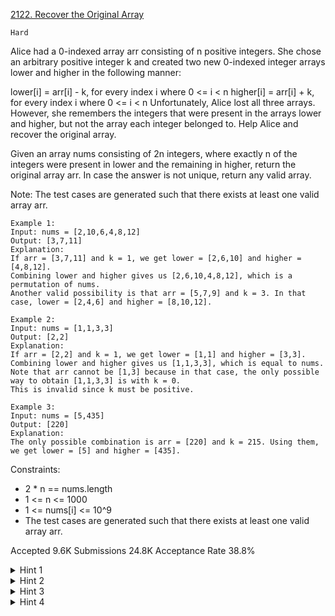 [2122. Recover the Original Array](https://leetcode.com/problems/recover-the-original-array/)

`Hard`

Alice had a 0-indexed array arr consisting of n positive integers. She chose an arbitrary positive integer k and created two new 0-indexed integer arrays lower and higher in the following manner:

lower[i] = arr[i] - k, for every index i where 0 <= i < n
higher[i] = arr[i] + k, for every index i where 0 <= i < n
Unfortunately, Alice lost all three arrays. However, she remembers the integers that were present in the arrays lower and higher, but not the array each integer belonged to. Help Alice and recover the original array.

Given an array nums consisting of 2n integers, where exactly n of the integers were present in lower and the remaining in higher, return the original array arr. In case the answer is not unique, return any valid array.

Note: The test cases are generated such that there exists at least one valid array arr.

```
Example 1:
Input: nums = [2,10,6,4,8,12]
Output: [3,7,11]
Explanation:
If arr = [3,7,11] and k = 1, we get lower = [2,6,10] and higher = [4,8,12].
Combining lower and higher gives us [2,6,10,4,8,12], which is a permutation of nums.
Another valid possibility is that arr = [5,7,9] and k = 3. In that case, lower = [2,4,6] and higher = [8,10,12]. 

Example 2:
Input: nums = [1,1,3,3]
Output: [2,2]
Explanation:
If arr = [2,2] and k = 1, we get lower = [1,1] and higher = [3,3].
Combining lower and higher gives us [1,1,3,3], which is equal to nums.
Note that arr cannot be [1,3] because in that case, the only possible way to obtain [1,1,3,3] is with k = 0.
This is invalid since k must be positive.

Example 3:
Input: nums = [5,435]
Output: [220]
Explanation:
The only possible combination is arr = [220] and k = 215. Using them, we get lower = [5] and higher = [435].
``` 

Constraints:

- 2 * n == nums.length
- 1 <= n <= 1000
- 1 <= nums[i] <= 10^9
- The test cases are generated such that there exists at least one valid array arr.

Accepted
9.6K
Submissions
24.8K
Acceptance Rate
38.8%

<details>
<summary>Hint 1</summary>

If we fix the value of k, how can we check if an original array exists for the fixed k?

</details>
<details>
<summary>Hint 2</summary>

The smallest value of nums is obtained by subtracting k from the smallest value of the original array. How can we use this to reduce the search space for finding a valid k?

</details>
<details>
<summary>Hint 3</summary>

You can compute every possible k by using the smallest value of nums (as lower[i]) against every other value in nums (as the corresponding higher[i]).

</details>
<details>
<summary>Hint 4</summary>

For every computed k, greedily pair up the values in nums. This can be done sorting nums, then using a map to store previous values and searching that map for a corresponding lower[i] for the current nums[j] (as higher[i]).

</details>